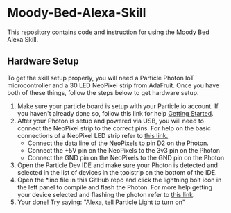 # Moody-Bed-Alexa-Skill
This repository contains code and instruction for using the Moody Bed Alexa Skill.

## Hardware Setup

To get the skill setup properly, you will need a Particle Photon IoT microcontroller and a 30 LED NeoPixel strip from AdaFruit. Once you have both of these things, follow the steps below to get hardware setup.
1. Make sure your particle board is setup with your Particle.io account. If you haven't already done so, follow this link for help [Getting Started](https://docs.particle.io/guide/getting-started/start/photon/).
2. After your Photon is setup and powered via USB, you will need to connect the NeoPixel strip to the correct pins. For help on the basic connections of a NeoPixel LED strip refer to [this link.](https://learn.adafruit.com/adafruit-neopixel-uberguide/basic-connections)
	* Connect the data line of the NeoPixels to pin D2 on the Photon.
	* Connect the +5V pin on the NeoPixels to the 3v3 pin on the Photon
	* Connect the GND pin on the NeoPixels to the GND pin on the Photon
3. Open the Particle Dev IDE and make sure your Photon is detected and selected in the list of devices in the toolstrip on the bottom of the IDE.
4. Open the *.ino file in this GitHub repo and click the lightning bolt icon in the left panel to compile and flash the Photon. For more help getting your device selected and flashing the photon refer to [this link](https://docs.particle.io/guide/tools-and-features/dev/).
5. Your done! Try saying: "Alexa, tell Particle Light to turn on" 
